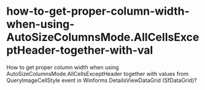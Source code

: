 # how-to-get-proper-column-width-when-using-AutoSizeColumnsMode.AllCellsExceptHeader-together-with-val
How to get proper column width when using AutoSizeColumnsMode.AllCellsExceptHeader together with values from QueryImageCellStyle event in Winforms DetailsViewDataGrid (SfDataGrid)?
